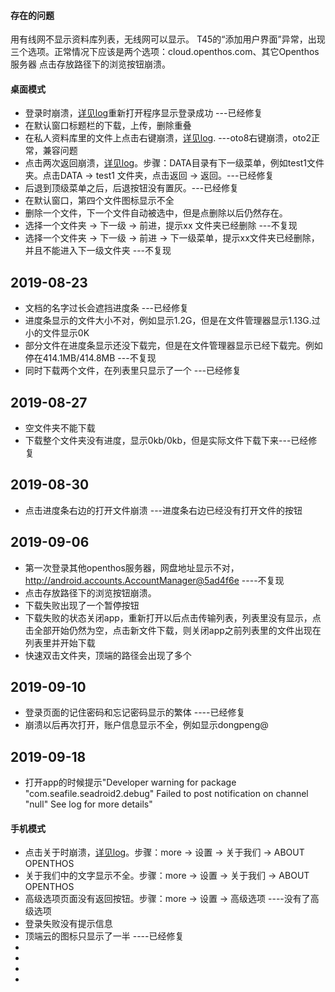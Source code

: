 #### 存在的问题
用有线网不显示资料库列表，无线网可以显示。
T45的“添加用户界面”异常，出现三个选项。正常情况下应该是两个选项：cloud.openthos.com、其它Openthos服务器
点击存放路径下的浏览按钮崩溃。

#### 桌面模式
- 登录时崩溃，[详见log](https://github.com/openthos/app-testing-results/blob/master/%E6%B5%8B%E8%AF%95%E5%86%85%E5%AE%B9%E5%8F%8A%E7%BB%93%E6%9E%9C/log/cloudlogin.txt)重新打开程序显示登录成功 ---已经修复
- 在默认窗口标题栏的下载，上传，删除重叠
- 在私人资料库里的文件上点击右键崩溃，[详见log](https://github.com/openthos/app-testing-results/blob/master/%E6%B5%8B%E8%AF%95%E5%86%85%E5%AE%B9%E5%8F%8A%E7%BB%93%E6%9E%9C/log/rightclick.txt). ---oto8右键崩溃，oto2正常，兼容问题
- 点击两次返回崩溃，[详见log](https://github.com/openthos/app-testing-results/blob/master/%E6%B5%8B%E8%AF%95%E5%86%85%E5%AE%B9%E5%8F%8A%E7%BB%93%E6%9E%9C/log/doubleback.txt)。步骤：DATA目录有下一级菜单，例如test1文件夹。点击DATA -> test1 文件夹，点击返回 -> 返回。---已经修复
- 后退到顶级菜单之后，后退按钮没有置灰。---已经修复
- 在默认窗口，第四个文件图标显示不全
- 删除一个文件，下一个文件自动被选中，但是点删除以后仍然存在。
- 选择一个文件夹 -> 下一级 -> 前进，提示xx 文件夹已经删除 ---不复现
- 选择一个文件夹 -> 下一级 -> 前进 -> 下一级菜单，提示xx文件夹已经删除，并且不能进入下一级文件夹 ---不复现
## 2019-08-23
- 文档的名字过长会遮挡进度条 ---已经修复
- 进度条显示的文件大小不对，例如显示1.2G，但是在文件管理器显示1.13G.过小的文件显示0K  
- 部分文件在进度条显示还没下载完，但是在文件管理器显示已经下载完。例如停在414.1MB/414.8MB ---不复现
- 同时下载两个文件，在列表里只显示了一个 ---已经修复
## 2019-08-27
- 空文件夹不能下载 
- 下载整个文件夹没有进度，显示0kb/0kb，但是实际文件下载下来---已经修复
## 2019-08-30
- 点击进度条右边的打开文件崩溃 ---进度条右边已经没有打开文件的按钮
## 2019-09-06
- 第一次登录其他openthos服务器，网盘地址显示不对，http://android.accounts.AccountManager@5ad4f6e  ----不复现
- 点击存放路径下的浏览按钮崩溃。
- 下载失败出现了一个暂停按钮
- 下载失败的状态关闭app，重新打开以后点击传输列表，列表里没有显示，点击全部开始仍然为空，点击新文件下载，则关闭app之前列表里的文件出现在列表里并开始下载
- 快速双击文件夹，顶端的路径会出现了多个
## 2019-09-10
- 登录页面的记住密码和忘记密码显示的繁体 ----已经修复
- 崩溃以后再次打开，账户信息显示不全，例如显示dongpeng@
## 2019-09-18
- 打开app的时候提示"Developer warning for package "com.seafile.seadroid2.debug" Failed to post notification on channel "null" See log for more details"


#### 手机模式
- 点击关于时崩溃，[详见log](https://github.com/openthos/app-testing-results/blob/master/%E6%B5%8B%E8%AF%95%E5%86%85%E5%AE%B9%E5%8F%8A%E7%BB%93%E6%9E%9C/log/about.txt)。步骤：more -> 设置 -> 关于我们 -> ABOUT OPENTHOS
- 关于我们中的文字显示不全。步骤：more -> 设置 -> 关于我们 -> ABOUT OPENTHOS
- 高级选项页面没有返回按钮。步骤：more -> 设置 -> 高级选项 ----没有了高级选项
- 登录失败没有提示信息 
- 顶端云的图标只显示了一半 ----已经修复
- 
- 
- 
- 
